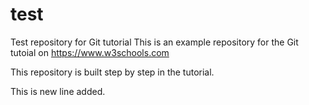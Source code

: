 # test
Test repository for Git tutorial
This is an example repository for the Git tutoial on https://www.w3schools.com

This repository is built step by step in the tutorial.

This is new line added.